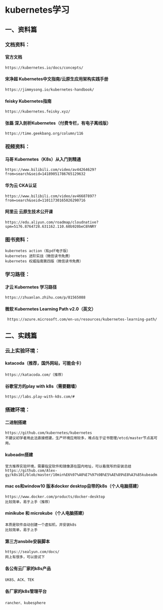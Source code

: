# kubernetes学习

## 一、资料篇

### 文档资料：

#### 官方文档
    https://kubernetes.io/docs/concepts/

#### 宋净超 Kubernetes中文指南/云原生应用架构实践手册
    https://jimmysong.io/kubernetes-handbook/

#### feisky Kubernetes指南
    https://kubernetes.feisky.xyz/

#### 张磊 深入剖析Kubernetes（付费专栏，有电子离线版）
    https://time.geekbang.org/column/116


### 视频资料：
#### 马哥 Kubernetes（K8s）从入门到精通
    https://www.bilibili.com/video/av44264629?from=search&seid=14189051786765129632

#### 华为云 CKA认证
    https://www.bilibili.com/video/av46687897?from=search&seid=11011730165026290716

#### 阿里云 云原生技术公开课
    https://edu.aliyun.com/roadmap/cloudnative?spm=5176.8764728.631162.110.60b920beC8hNRY


### 图书资料：
    kubernetes action（有pdf电子版）
    kubernetes 进阶实战（微信读书免费）
    kubernetes 权威指南第四版（微信读书免费）


### 学习路径：
#### 才云 Kubernetes 学习路径
    https://zhuanlan.zhihu.com/p/81565088

#### 微软 Kubernetes Learning Path v2.0（英文）
     https://azure.microsoft.com/en-us/resources/kubernetes-learning-path/



## 二、实践篇

### 云上实验环境：
#### katacoda（推荐，国外网站，可能会卡）
    https://katacoda.com/（推荐）

#### 谷歌官方的play with k8s（需要翻墙）
    https://labs.play-with-k8s.com/#
    

### 搭建环境：

#### 二进制搭建
    https://github.com/kubernetes/kubernetes
    不建议初学者用此法直接搭建，生产环境应用较多，难点在于证书管理/etcd/master节点高可用。

#### kubeadm搭建
    官方推荐实验环境，需要指定软件和镜像源在国内地址，可以看我写的安装总结
    https://github.com/Alex-gy/k8s101/blob/master/10min%E6%97%A0%E7%97%9B%E5%AE%89%E8%A3%85kubeadm.md

#### mac os和window10 版本docker desktop自带的k8s（个人电脑搭建）
    https://www.docker.com/products/docker-desktop
    比较简单，易于上手（推荐）
#### minikube 和 microkube（个人电脑搭建）
    本质是软件自动创建一个虚拟机，并安装k8s
    比较简单，易于上手

#### 第三方ansbile安装脚本
    https://sealyun.com/docs/
    网上有很多，可以尝试下
    
#### 各公有云厂家的k8s产品
    UK8S、ACK、TEK
#### 各厂家的k8s管理平台
    rancher、kubesphere

